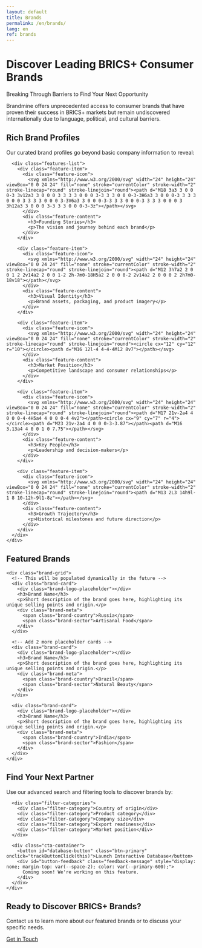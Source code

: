 ```yaml
---
layout: default
title: Brands
permalink: /en/brands/
lang: en
ref: brands
---
```


<!-- Hero Panel -->
 <div class="full-width-panel hero-panel"> 
  <div class="panel-content centered">
    <h1 class="brands-title">Discover Leading BRICS+ Consumer Brands</h1>
    <p class="hero-subtitle">Breaking Through Barriers to Find Your Next Opportunity</p>
  </div>
</div>

<!-- Introduction Panel -->
<div class="full-width-panel light-panel">
  <div class="panel-content">
    <p class="lead-text">Brandmine offers unprecedented access to consumer brands that have proven their success in BRICS+ markets but remain undiscovered internationally due to language, political, and cultural barriers.</p>
  </div>
</div>

<!-- Brand Profiles Panel -->
<div class="full-width-panel solution-panel">
  <div class="panel-content">
    <div class="content-card">
      <h2>Rich Brand Profiles</h2>
      <p>Our curated brand profiles go beyond basic company information to reveal:</p>
      
      <div class="features-list">
        <div class="feature-item">
          <div class="feature-icon">
            <svg xmlns="http://www.w3.org/2000/svg" width="24" height="24" viewBox="0 0 24 24" fill="none" stroke="currentColor" stroke-width="2" stroke-linecap="round" stroke-linejoin="round"><path d="M18 3a3 3 0 0 0-3 3v12a3 3 0 0 0 3 3 3 3 0 0 0 3-3 3 3 0 0 0-3-3H6a3 3 0 0 0-3 3 3 3 0 0 0 3 3 3 3 0 0 0 3-3V6a3 3 0 0 0-3-3 3 3 0 0 0-3 3 3 3 0 0 0 3 3h12a3 3 0 0 0 3-3 3 3 0 0 0-3-3z"></path></svg>
          </div>
          <div class="feature-content">
            <h3>Founding Stories</h3>
            <p>The vision and journey behind each brand</p>
          </div>
        </div>
        
        <div class="feature-item">
          <div class="feature-icon">
            <svg xmlns="http://www.w3.org/2000/svg" width="24" height="24" viewBox="0 0 24 24" fill="none" stroke="currentColor" stroke-width="2" stroke-linecap="round" stroke-linejoin="round"><path d="M12 3h7a2 2 0 0 1 2 2v14a2 2 0 0 1-2 2h-7m0-18H5a2 2 0 0 0-2 2v14a2 2 0 0 0 2 2h7m0-18v18"></path></svg>
          </div>
          <div class="feature-content">
            <h3>Visual Identity</h3>
            <p>Brand assets, packaging, and product imagery</p>
          </div>
        </div>
        
        <div class="feature-item">
          <div class="feature-icon">
            <svg xmlns="http://www.w3.org/2000/svg" width="24" height="24" viewBox="0 0 24 24" fill="none" stroke="currentColor" stroke-width="2" stroke-linecap="round" stroke-linejoin="round"><circle cx="12" cy="12" r="10"></circle><path d="M16 12l-4 4-4-4M12 8v7"></path></svg>
          </div>
          <div class="feature-content">
            <h3>Market Position</h3>
            <p>Competitive landscape and consumer relationships</p>
          </div>
        </div>
        
        <div class="feature-item">
          <div class="feature-icon">
            <svg xmlns="http://www.w3.org/2000/svg" width="24" height="24" viewBox="0 0 24 24" fill="none" stroke="currentColor" stroke-width="2" stroke-linecap="round" stroke-linejoin="round"><path d="M17 21v-2a4 4 0 0 0-4-4H5a4 4 0 0 0-4 4v2"></path><circle cx="9" cy="7" r="4"></circle><path d="M23 21v-2a4 4 0 0 0-3-3.87"></path><path d="M16 3.13a4 4 0 0 1 0 7.75"></path></svg>
          </div>
          <div class="feature-content">
            <h3>Key People</h3>
            <p>Leadership and decision-makers</p>
          </div>
        </div>
        
        <div class="feature-item">
          <div class="feature-icon">
            <svg xmlns="http://www.w3.org/2000/svg" width="24" height="24" viewBox="0 0 24 24" fill="none" stroke="currentColor" stroke-width="2" stroke-linecap="round" stroke-linejoin="round"><path d="M13 2L3 14h9l-1 8 10-12h-9l1-8z"></path></svg>
          </div>
          <div class="feature-content">
            <h3>Growth Trajectory</h3>
            <p>Historical milestones and future direction</p>
          </div>
        </div>
      </div>
    </div>
  </div>
</div>

<!-- Featured Brands Panel -->
<div class="full-width-panel light-panel">
  <div class="panel-content">
    <h2>Featured Brands</h2>
    
    <div class="brand-grid">
      <!-- This will be populated dynamically in the future -->
      <div class="brand-card">
        <div class="brand-logo-placeholder"></div>
        <h3>Brand Name</h3>
        <p>Short description of the brand goes here, highlighting its unique selling points and origin.</p>
        <div class="brand-meta">
          <span class="brand-country">Russia</span>
          <span class="brand-sector">Artisanal Food</span>
        </div>
      </div>
      
      <!-- Add 2 more placeholder cards -->
      <div class="brand-card">
        <div class="brand-logo-placeholder"></div>
        <h3>Brand Name</h3>
        <p>Short description of the brand goes here, highlighting its unique selling points and origin.</p>
        <div class="brand-meta">
          <span class="brand-country">Brazil</span>
          <span class="brand-sector">Natural Beauty</span>
        </div>
      </div>
      
      <div class="brand-card">
        <div class="brand-logo-placeholder"></div>
        <h3>Brand Name</h3>
        <p>Short description of the brand goes here, highlighting its unique selling points and origin.</p>
        <div class="brand-meta">
          <span class="brand-country">India</span>
          <span class="brand-sector">Fashion</span>
        </div>
      </div>
    </div>
  </div>
</div>

<!-- Find Your Partner Panel -->
<div class="full-width-panel perspective-panel">
  <div class="panel-content">
    <div class="content-card">
      <h2>Find Your Next Partner</h2>
      <p>Use our advanced search and filtering tools to discover brands by:</p>
      
      <div class="filter-categories">
        <div class="filter-category">Country of origin</div>
        <div class="filter-category">Product category</div>
        <div class="filter-category">Company size</div>
        <div class="filter-category">Export readiness</div>
        <div class="filter-category">Market position</div>
      </div>
      
      <div class="cta-container">
        <button id="database-button" class="btn-primary" onclick="trackButtonClick(this)">Launch Interactive Database</button>
        <div id="button-feedback" class="feedback-message" style="display: none; margin-top: var(--space-2); color: var(--primary-600);">
          Coming soon! We're working on this feature.
        </div>
      </div>
    </div>
  </div>
</div>

<!-- Contact CTA Panel -->
<div class="full-width-panel cta-panel">
  <div class="panel-content centered">
    <h2>Ready to Discover BRICS+ Brands?</h2>
    <p>Contact us to learn more about our featured brands or to discuss your specific needs.</p>
    <a href="{{ site.baseurl }}/{{ page.lang }}/about/#contact" class="btn-secondary">Get in Touch</a>
  </div>
</div>

<script>
  function trackButtonClick(button) {
    console.log('Database button clicked');
    
    // Show feedback message
    const feedback = document.getElementById('button-feedback');
    feedback.style.display = 'block';
    
    // Hide the message after 10 seconds
    setTimeout(() => {
      feedback.style.display = 'none';
    }, 10000);
  }
</script>